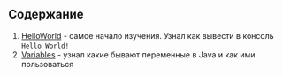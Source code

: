 ## Содержание
1. [HelloWorld](https://github.com/danyasatsuk/learnjava/learndocs/HelloWorld.md) - самое начало изучения. Узнал как вывести в консоль `Hello World!`
2. [Variables](https://github.com/danyasatsuk/learnjava/learndocs/Variables.md) - узнал какие бывают переменные в Java и как ими пользоваться